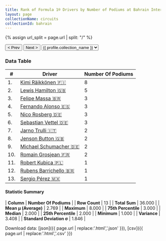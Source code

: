 ```yaml
---
title: Rank of Formula 1® Drivers by Number of Podiums at Bahrain International Circuit
layout: page
collectionName: circuits
collectionId: bahrain
---
```


{% assign url_split = page.url | split: "/" %}
<div id="collection-navigation">
<button onclick="selector.options[selector.selectedIndex-1].value && (window.location = selector.options[selector.selectedIndex-1].value);">&lt; Prev</button>
<button onclick="selector.options[selector.selectedIndex+1].value && (window.location = selector.options[selector.selectedIndex+1].value);">Next &gt;</button>
<select id="selector" onchange="this.options[this.selectedIndex].value && (window.location = this.options[this.selectedIndex].value);">
  {% for collectionId in site.data[page.collectionName].refs %}
    {% if collectionId == page.collectionId %}
      {% assign selected = "selected" %}
    {% else %}
      {% assign selected = "" %}
    {% endif %}
    {% assign profile = site.data[page.collectionName][collectionId].profile %}
    <option value="/f1/{{ page.collectionName }}/{{ collectionId }}/{{ url_split[4] }}" {{ selected }}>{{ profile.collection_name }}</option>
  {% endfor %}
</select>
</div>

<canvas id="chart" width="400" height="180"></canvas>
<script>
var data = {
    "datasets": [
        {
            "backgroundColor": [
                "#9C8E8D",
                "#9C8E8D",
                "#9C8E8D",
                "#9C8E8D",
                "#9C8E8D",
                "#9C8E8D",
                "#9C8E8D",
                "#9C8E8D",
                "#9C8E8D",
                "#9C8E8D",
                "#9C8E8D",
                "#9C8E8D",
                "#9C8E8D"
            ],
            "borderColor": [
                "#1D181E",
                "#1D181E",
                "#1D181E",
                "#1D181E",
                "#1D181E",
                "#1D181E",
                "#1D181E",
                "#1D181E",
                "#1D181E",
                "#1D181E",
                "#1D181E",
                "#1D181E",
                "#1D181E"
            ],
            "borderWidth": 1,
            "data": [
                8.0,
                5.0,
                3.0,
                3.0,
                3.0,
                3.0,
                2.0,
                2.0,
                2.0,
                2.0,
                1.0,
                1.0,
                1.0
            ],
            "label": "Number Of Podiums"
        }
    ],
    "labels": [
        "Kimi Räikkönen",
        "Lewis Hamilton",
        "Felipe Massa",
        "Fernando Alonso",
        "Nico Rosberg",
        "Sebastian Vettel",
        "Jarno Trulli",
        "Jenson Button",
        "Michael Schumacher",
        "Romain Grosjean",
        "Robert Kubica",
        "Rubens Barrichello",
        "Sergio Pérez"
    ]
};
var options = {
  legend: {
    display: false
  },
  scales: {
    xAxes: [{
      ticks: {
        beginAtZero: true,
        maxRotation: 180,
        display: window.innerWidth > 800
      }
    }],
    yAxes: [{
      ticks: {
        beginAtZero: true
      }
    }]
  },
  onResize: function(chart, size) {
    chart.options.scales.xAxes[0].ticks.display = size.width > 800;
  }
};
var chart = new Chart("chart", {
    data: data,
    type: 'bar',
    options: options
});
</script>



### Data Table

| # | Driver | Number Of Podiums |
|--|--|--|
| 1. | [Kimi Räikkönen 🇫🇮](/f1/drivers/raikkonen) | 8 |
| 2. | [Lewis Hamilton 🇬🇧](/f1/drivers/hamilton) | 5 |
| 3. | [Felipe Massa 🇧🇷](/f1/drivers/massa) | 3 |
| 4. | [Fernando Alonso 🇪🇸](/f1/drivers/alonso) | 3 |
| 5. | [Nico Rosberg 🇩🇪](/f1/drivers/rosberg) | 3 |
| 6. | [Sebastian Vettel 🇩🇪](/f1/drivers/vettel) | 3 |
| 7. | [Jarno Trulli 🇮🇹](/f1/drivers/trulli) | 2 |
| 8. | [Jenson Button 🇬🇧](/f1/drivers/button) | 2 |
| 9. | [Michael Schumacher 🇩🇪](/f1/drivers/michael_schumacher) | 2 |
| 10. | [Romain Grosjean 🇫🇷](/f1/drivers/grosjean) | 2 |
| 11. | [Robert Kubica 🇵🇱](/f1/drivers/kubica) | 1 |
| 12. | [Rubens Barrichello 🇧🇷](/f1/drivers/barrichello) | 1 |
| 13. | [Sergio Pérez 🇲🇽](/f1/drivers/perez) | 1 |

#### Statistic Summary

| **Column** | **Number Of Podiums** |
| **Row Count** | 13 |
| **Total Sum** | 36.000 |
| **Mean μ (Average)** | 2.769 |
| **Maximum** | 8.000 |
| **75th Percentile** | 3.000 |
| **Median** | 2.000 |
| **25th Percentile** | 2.000 |
| **Minimum** | 1.000 |
| **Variance** | 3.408 |
| **Standard Deviation σ** | 1.846 |

Download data: [json]({{ page.url | replace:'.html','.json' }}), [csv]({{ page.url | replace:'.html','.csv' }})
